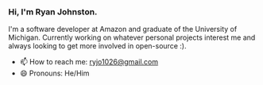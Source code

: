 ### Hi, I'm Ryan Johnston.

I'm a software developer at Amazon and graduate of the University of Michigan. Currently working on whatever personal projects interest me and always looking to get more involved in open-source :).

- 📫 How to reach me: ryjo1026@gmail.com
- 😄 Pronouns: He/Him
